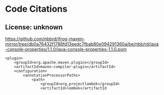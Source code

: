 # Code Citations

## License: unknown
https://github.com/nbbrd/jfrog-maven-mirror/tree/db0a76432f1788fd13eedc7fbab80e094291360a/be/nbb/rd/java-console-properties/1.1.0/java-console-properties-1.1.0.pom

```
<plugin>
    <groupId>org.apache.maven.plugins</groupId>
    <artifactId>maven-compiler-plugin</artifactId>
    <configuration>
        <annotationProcessorPaths>
            <path>
                <groupId>org.projectlombok</groupId>
                <artifactId>lombok</artifactId
```


